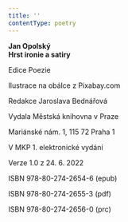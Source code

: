 ```yaml
---
title: ''
contentType: poetry
---
```


<section>

**Jan Opolský  
Hrst ironie a satiry**

</section>

<section>

Edice Poezie

Ilustrace na obálce z Pixabay.com

Redakce Jaroslava Bednářová

</section>

<section>

Vydala Městská knihovna v Praze

Mariánské nám. 1, 115 72 Praha 1

</section>

<section>

V MKP 1. elektronické vydání

Verze 1.0 z 24. 6. 2022

</section>

<section>

ISBN 978-80-274-2654-6 (epub)

ISBN 978-80-274-2655-3 (pdf)

ISBN 978-80-274-2656-0 (prc)

</section>
